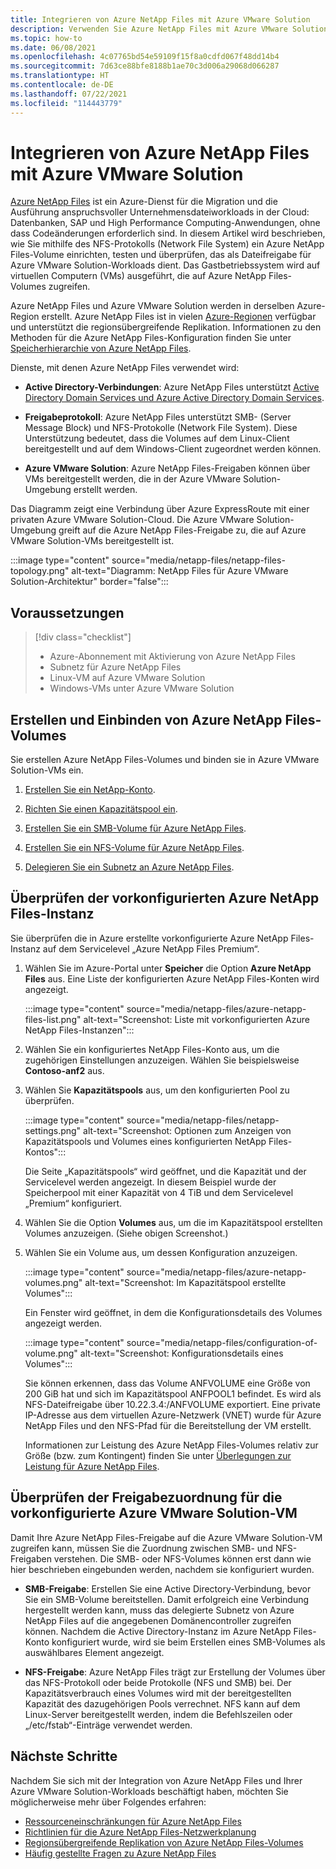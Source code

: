 ```yaml
---
title: Integrieren von Azure NetApp Files mit Azure VMware Solution
description: Verwenden Sie Azure NetApp Files mit Azure VMware Solution-VMs, um Daten zwischen lokalen Servern, Azure VMware Solution-VMs und Cloudinfrastrukturen zu migrieren und zu synchronisieren.
ms.topic: how-to
ms.date: 06/08/2021
ms.openlocfilehash: 4c07765bd54e59109f15f8a0cdfd067f48dd14b4
ms.sourcegitcommit: 7d63ce88bfe8188b1ae70c3d006a29068d066287
ms.translationtype: HT
ms.contentlocale: de-DE
ms.lasthandoff: 07/22/2021
ms.locfileid: "114443779"
---
```

# <a name="integrate-azure-netapp-files-with-azure-vmware-solution"></a>Integrieren von Azure NetApp Files mit Azure VMware Solution

[Azure NetApp Files](../azure-netapp-files/azure-netapp-files-introduction.md) ist ein Azure-Dienst für die Migration und die Ausführung anspruchsvoller Unternehmensdateiworkloads in der Cloud: Datenbanken, SAP und High Performance Computing-Anwendungen, ohne dass Codeänderungen erforderlich sind. In diesem Artikel wird beschrieben, wie Sie mithilfe des NFS-Protokolls (Network File System) ein Azure NetApp Files-Volume einrichten, testen und überprüfen, das als Dateifreigabe für Azure VMware Solution-Workloads dient. Das Gastbetriebssystem wird auf virtuellen Computern (VMs) ausgeführt, die auf Azure NetApp Files-Volumes zugreifen. 

Azure NetApp Files und Azure VMware Solution werden in derselben Azure-Region erstellt. Azure NetApp Files ist in vielen [Azure-Regionen](https://azure.microsoft.com/global-infrastructure/services/?products=netapp,azure-vmware&regions=all) verfügbar und unterstützt die regionsübergreifende Replikation. Informationen zu den Methoden für die Azure NetApp Files-Konfiguration finden Sie unter [Speicherhierarchie von Azure NetApp Files](../azure-netapp-files/azure-netapp-files-understand-storage-hierarchy.md).

Dienste, mit denen Azure NetApp Files verwendet wird:

- **Active Directory-Verbindungen**: Azure NetApp Files unterstützt [Active Directory Domain Services und Azure Active Directory Domain Services](../azure-netapp-files/create-active-directory-connections.md#decide-which-domain-services-to-use).

- **Freigabeprotokoll**: Azure NetApp Files unterstützt SMB- (Server Message Block) und NFS-Protokolle (Network File System). Diese Unterstützung bedeutet, dass die Volumes auf dem Linux-Client bereitgestellt und auf dem Windows-Client zugeordnet werden können.

- **Azure VMware Solution**: Azure NetApp Files-Freigaben können über VMs bereitgestellt werden, die in der Azure VMware Solution-Umgebung erstellt werden.


Das Diagramm zeigt eine Verbindung über Azure ExpressRoute mit einer privaten Azure VMware Solution-Cloud. Die Azure VMware Solution-Umgebung greift auf die Azure NetApp Files-Freigabe zu, die auf Azure VMware Solution-VMs bereitgestellt ist.

:::image type="content" source="media/netapp-files/netapp-files-topology.png" alt-text="Diagramm: NetApp Files für Azure VMware Solution-Architektur" border="false":::


## <a name="prerequisites"></a>Voraussetzungen 

> [!div class="checklist"]
> * Azure-Abonnement mit Aktivierung von Azure NetApp Files
> * Subnetz für Azure NetApp Files
> * Linux-VM auf Azure VMware Solution
> * Windows-VMs unter Azure VMware Solution


## <a name="create-and-mount-azure-netapp-files-volumes"></a>Erstellen und Einbinden von Azure NetApp Files-Volumes

Sie erstellen Azure NetApp Files-Volumes und binden sie in Azure VMware Solution-VMs ein.

1. [Erstellen Sie ein NetApp-Konto](../azure-netapp-files/azure-netapp-files-create-netapp-account.md).

1. [Richten Sie einen Kapazitätspool ein](../azure-netapp-files/azure-netapp-files-set-up-capacity-pool.md).

1. [Erstellen Sie ein SMB-Volume für Azure NetApp Files](../azure-netapp-files/azure-netapp-files-create-volumes-smb.md).

1. [Erstellen Sie ein NFS-Volume für Azure NetApp Files](../azure-netapp-files/azure-netapp-files-create-volumes.md).

1. [Delegieren Sie ein Subnetz an Azure NetApp Files](../azure-netapp-files/azure-netapp-files-delegate-subnet.md).


## <a name="verify-pre-configured-azure-netapp-files"></a>Überprüfen der vorkonfigurierten Azure NetApp Files-Instanz 

Sie überprüfen die in Azure erstellte vorkonfigurierte Azure NetApp Files-Instanz auf dem Servicelevel „Azure NetApp Files Premium“.

1. Wählen Sie im Azure-Portal unter **Speicher** die Option **Azure NetApp Files** aus. Eine Liste der konfigurierten Azure NetApp Files-Konten wird angezeigt. 

   :::image type="content" source="media/netapp-files/azure-netapp-files-list.png" alt-text="Screenshot: Liste mit vorkonfigurierten Azure NetApp Files-Instanzen"::: 

2. Wählen Sie ein konfiguriertes NetApp Files-Konto aus, um die zugehörigen Einstellungen anzuzeigen. Wählen Sie beispielsweise **Contoso-anf2** aus. 

3. Wählen Sie **Kapazitätspools** aus, um den konfigurierten Pool zu überprüfen. 

   :::image type="content" source="media/netapp-files/netapp-settings.png" alt-text="Screenshot: Optionen zum Anzeigen von Kapazitätspools und Volumes eines konfigurierten NetApp Files-Kontos":::

   Die Seite „Kapazitätspools“ wird geöffnet, und die Kapazität und der Servicelevel werden angezeigt. In diesem Beispiel wurde der Speicherpool mit einer Kapazität von 4 TiB und dem Servicelevel „Premium“ konfiguriert.

4. Wählen Sie die Option **Volumes** aus, um die im Kapazitätspool erstellten Volumes anzuzeigen. (Siehe obigen Screenshot.)

5. Wählen Sie ein Volume aus, um dessen Konfiguration anzuzeigen.  

   :::image type="content" source="media/netapp-files/azure-netapp-volumes.png" alt-text="Screenshot: Im Kapazitätspool erstellte Volumes":::

   Ein Fenster wird geöffnet, in dem die Konfigurationsdetails des Volumes angezeigt werden.

   :::image type="content" source="media/netapp-files/configuration-of-volume.png" alt-text="Screenshot: Konfigurationsdetails eines Volumes":::

   Sie können erkennen, dass das Volume ANFVOLUME eine Größe von 200 GiB hat und sich im Kapazitätspool ANFPOOL1 befindet. Es wird als NFS-Dateifreigabe über 10.22.3.4:/ANFVOLUME exportiert. Eine private IP-Adresse aus dem virtuellen Azure-Netzwerk (VNET) wurde für Azure NetApp Files und den NFS-Pfad für die Bereitstellung der VM erstellt.

   Informationen zur Leistung des Azure NetApp Files-Volumes relativ zur Größe (bzw. zum Kontingent) finden Sie unter [Überlegungen zur Leistung für Azure NetApp Files](../azure-netapp-files/azure-netapp-files-performance-considerations.md). 

## <a name="verify-pre-configured-azure-vmware-solution-vm-share-mapping"></a>Überprüfen der Freigabezuordnung für die vorkonfigurierte Azure VMware Solution-VM

Damit Ihre Azure NetApp Files-Freigabe auf die Azure VMware Solution-VM zugreifen kann, müssen Sie die Zuordnung zwischen SMB- und NFS-Freigaben verstehen. Die SMB- oder NFS-Volumes können erst dann wie hier beschrieben eingebunden werden, nachdem sie konfiguriert wurden.

- **SMB-Freigabe**: Erstellen Sie eine Active Directory-Verbindung, bevor Sie ein SMB-Volume bereitstellen. Damit erfolgreich eine Verbindung hergestellt werden kann, muss das delegierte Subnetz von Azure NetApp Files auf die angegebenen Domänencontroller zugreifen können. Nachdem die Active Directory-Instanz im Azure NetApp Files-Konto konfiguriert wurde, wird sie beim Erstellen eines SMB-Volumes als auswählbares Element angezeigt.

- **NFS-Freigabe**: Azure NetApp Files trägt zur Erstellung der Volumes über das NFS-Protokoll oder beide Protokolle (NFS und SMB) bei. Der Kapazitätsverbrauch eines Volumes wird mit der bereitgestellten Kapazität des dazugehörigen Pools verrechnet. NFS kann auf dem Linux-Server bereitgestellt werden, indem die Befehlszeilen oder „/etc/fstab“-Einträge verwendet werden.

## <a name="next-steps"></a>Nächste Schritte

Nachdem Sie sich mit der Integration von Azure NetApp Files und Ihrer Azure VMware Solution-Workloads beschäftigt haben, möchten Sie möglicherweise mehr über Folgendes erfahren:

- [Ressourceneinschränkungen für Azure NetApp Files](../azure-netapp-files/azure-netapp-files-resource-limits.md#resource-limits)
- [Richtlinien für die Azure NetApp Files-Netzwerkplanung](../azure-netapp-files/azure-netapp-files-network-topologies.md)
- [Regionsübergreifende Replikation von Azure NetApp Files-Volumes](../azure-netapp-files/cross-region-replication-introduction.md) 
- [Häufig gestellte Fragen zu Azure NetApp Files](../azure-netapp-files/azure-netapp-files-faqs.md)
